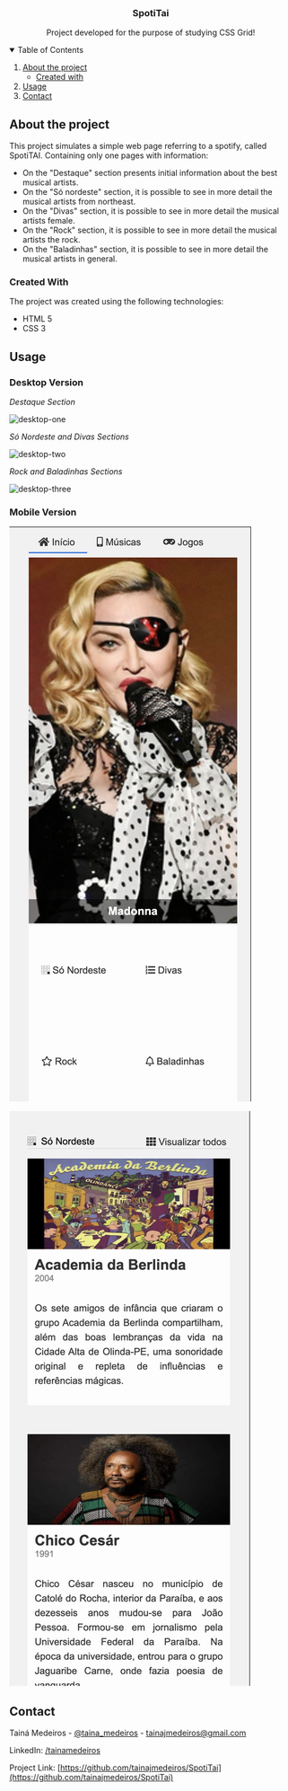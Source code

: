 <!-- PROJECT LOGO -->
<br />
<p align="center">
  <h3 align="center">SpotiTai</h3>

  <p align="center">
    Project developed for the purpose of studying CSS Grid!
    <br />
  </p>
</p>



<!-- TABLE OF CONTENTS -->
<details open="open">
  <summary>Table of Contents</summary>
  <ol>
    <li>
      <a href="#about-the-project">About the project</a>
      <ul>
        <li><a href="#built-with">Created with</a></li>
      </ul>
    </li>
    <li><a href="#usage">Usage</a></li>
    <li><a href="#contact">Contact</a></li>
  </ol>
</details>



<!-- ABOUT THE PROJECT -->
## About the project

This project simulates a simple web page referring to a spotify, called SpotiTAI. Containing only one pages with information:

* On the "Destaque" section presents initial information about the best musical artists.
* On the "Só nordeste" section, it is possible to see in more detail the musical artists from northeast.
* On the "Divas" section, it is possible to see in more detail the musical artists female.
* On the "Rock" section, it is possible to see in more detail the musical artists the rock.
* On the "Baladinhas" section, it is possible to see in more detail the musical artists in general.

### Created With

The project was created using the following technologies:
* HTML 5
* CSS 3

<!-- USAGE EXAMPLES -->
## Usage

### Desktop Version

_Destaque Section_

![desktop-one][desktop-one]

_Só Nordeste and Divas Sections_

![desktop-two][desktop-two]

_Rock and Baladinhas Sections_

![desktop-three][desktop-three]

### Mobile Version

![mobile-one][mobile-one]

![mobile-two][mobile-two]


<!-- CONTACT -->
## Contact

Tainá Medeiros - [@taina_medeiros](https://twitter.com/taina_medeiros) - tainajmedeiros@gmail.com

LinkedIn: [/tainamedeiros](https://www.linkedin.com/in/tainamedeiros)

Project Link: [https://github.com/tainajmedeiros/SpotiTai](https://github.com/tainajmedeiros/SpotiTai)



<!-- MARKDOWN LINKS & IMAGES -->
[desktop-one]: assets/img/forReadme/desktopOne.png
[desktop-two]: assets/img/forReadme/desktopTwo.png
[desktop-three]: assets/img/forReadme/desktopThree.png
[mobile-one]: assets/img/forReadme/mobileOne.png
[mobile-two]: assets/img/forReadme/mobileTwo.png
